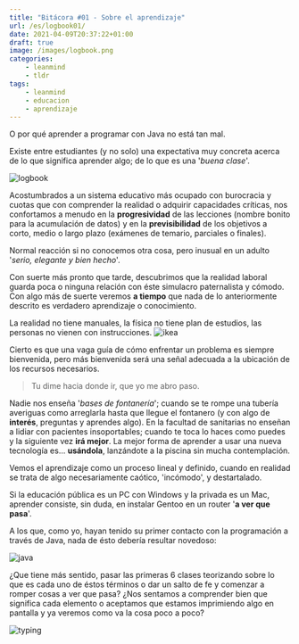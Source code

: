```yaml
---
title: "Bitácora #01 - Sobre el aprendizaje"
url: /es/logbook01/
date: 2021-04-09T20:37:22+01:00
draft: true
image: /images/logbook.png
categories:
    - leanmind
    - tldr
tags:
    - leanmind
    - educacion
    - aprendizaje
---
```


O por qué aprender a programar con Java no está tan mal.

<!--more-->

Existe entre estudiantes (y no solo) una expectativa muy concreta acerca de lo que significa aprender algo; de lo que es una '_buena clase_'.

![logbook](../../../images/ship.gif)

Acostumbrados a un sistema educativo más ocupado con burocracia y cuotas que con comprender la realidad o adquirir capacidades críticas, nos confortamos a menudo en la **progresividad** de las lecciones (nombre bonito para la acumulación de datos) y en la **previsibilidad** de los objetivos a corto, medio o largo plazo (exámenes de temario, parciales o finales).

Normal reacción si no conocemos otra cosa, pero inusual en un adulto '_serio, elegante y bien hecho_'.

Con suerte más pronto que tarde, descubrimos que la realidad laboral guarda poca o ninguna relación con éste simulacro paternalista y cómodo.
Con algo más de suerte veremos **a tiempo** que nada de lo anteriormente descrito es verdadero aprendizaje o conocimiento.

La realidad no tiene manuales, la física no tiene plan de estudios, las personas no vienen con instrucciones.
![ikea](../../../images/ikea.png)

Cierto es que una vaga guía de cómo enfrentar un problema es siempre bienvenida, pero más bienvenida será una señal adecuada a la ubicación de los recursos necesarios.

> Tu dime hacia donde ir, que yo me abro paso.

Nadie nos enseña '_bases de fontanería_'; cuando se te rompe una tubería averiguas como arreglarla hasta que llegue el fontanero (y con algo de **interés**, preguntas y aprendes algo).
En la facultad de sanitarias no enseñan a lidiar con pacientes insoportables; cuando te toca lo haces como puedes y la siguiente vez **irá mejor**.
La mejor forma de aprender a usar una nueva tecnología es... **usándola**, lanzándote a la piscina sin mucha contemplación.

Vemos el aprendizaje como un proceso lineal y definido, cuando en realidad se trata de algo necesariamente caótico, 'incómodo', y destartalado.

Si la educación pública es un PC con Windows y la privada es un Mac, aprender consiste, sin duda, en instalar Gentoo en un router '**a ver que pasa**'.

A los que, como yo, hayan tenido su primer contacto con la programación a través de Java, nada de ésto debería resultar novedoso:

![java](../../../images/java.png)

¿Que tiene más sentido, pasar las primeras 6 clases teorizando sobre lo que es cada uno de éstos términos o dar un salto de fe y comenzar a romper cosas a ver que pasa?
¿Nos sentamos a comprender bien que significa cada elemento o aceptamos que estamos imprimiendo algo en pantalla y ya veremos como va la cosa poco a poco?

![typing](../../../images/typing.gif)
